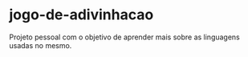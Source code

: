 # jogo-de-adivinhacao
Projeto pessoal com o objetivo de aprender mais sobre as linguagens usadas no mesmo.
